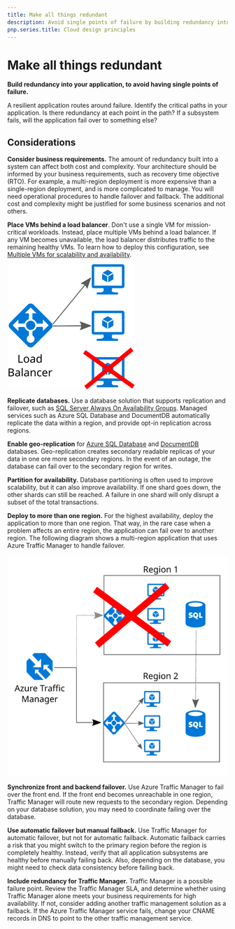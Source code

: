 ```yaml
---
title: Make all things redundant
description: Avoid single points of failure by building redundancy into your application.
pnp.series.title: Cloud design principles
---
```


# Make all things redundant

**Build redundancy into your application, to avoid having single points of failure.**

A resilient application routes around failure. Identify the critical paths in your application. Is there redundancy at each point in the path? If a subsystem fails, will the application fail over to something else?

## Considerations 

**Consider business requirements.** The amount of redundancy built into a system can affect both cost and complexity. Your architecture should be informed by your business requirements, such as recovery time objective (RTO). For example, a multi-region deployment is more expensive than a single-region deployment, and is more complicated to manage. You will need operational procedures to handle failover and failback. The additional cost and complexity might be justified for some business scenarios and not others.

**Place VMs behind a load balancer**. Don't use a single VM for mission-critical workloads. Instead, place multiple VMs behind a load balancer. If any VM becomes unavailable, the load balancer distributes traffic to the remaining healthy VMs. To learn how to deploy this configuration, see [Multiple VMs for scalability and availability][multi-vm-blueprint].

![](./images/load-balancing.svg)

**Replicate databases.** Use a database solution that supports replication and failover, such as [SQL Server Always On Availability Groups][sql-always-on]. Managed services such as Azure SQL Database and DocumentDB automatically replicate the data within a region, and provide opt-in replication across regions.

**Enable geo-replication** for [Azure SQL Database][sql-geo-replication] and [DocumentDB][docdb-geo-replication] databases. Geo-replication creates secondary readable replicas of your data in one ore more secondary regions. In the event of an outage, the database can fail over to the secondary region for writes.

**Partition for availability.** Database partitioning is often used to improve scalability, but it can also improve availability. If one shard goes down, the other shards can still be reached. A failure in one shard will only disrupt a subset of the total transactions. 

**Deploy to more than one region.** For the highest availability, deploy the application to more than one region. That way, in the rare case when a problem affects an entire region, the application can fail over to another region. The following diagram shows a multi-region application that uses Azure Traffic Manager to handle failover.

![](images/failover.svg)

**Synchronize front and backend failover.** Use Azure Traffic Manager to fail over the front end. If the front end becomes unreachable in one region, Traffic Manager will route new requests to the secondary region. Depending on your database solution, you may need to coordinate failing over the database. 

**Use automatic failover but manual failback.** Use Traffic Manager for automatic failover, but not for automatic failback. Automatic failback carries a risk that you might switch to the primary region before the region is completely healthy. Instead, verify that all application subsystems are healthy before manually failing back. Also, depending on the database, you might need to check data consistency before failing back.

**Include redundancy for Traffic Manager.** Traffic Manager is a possible failure point. Review the Traffic Manager SLA, and determine whether using Traffic Manager alone meets your business requirements for high availability. If not, consider adding another traffic management solution as a failback. If the Azure Traffic Manager service fails, change your CNAME records in DNS to point to the other traffic management service.



<!-- links -->

[multi-vm-blueprint]: ../../reference-architectures/virtual-machines-windows/multi-vm.md

[cassandra]: http://cassandra.apache.org/
[docdb-geo-replication]: /azure/documentdb/documentdb-distribute-data-globally
[sql-always-on]: https://msdn.microsoft.com/library/hh510230.aspx
[sql-geo-replication]: /azure/sql-database/sql-database-geo-replication-overview
